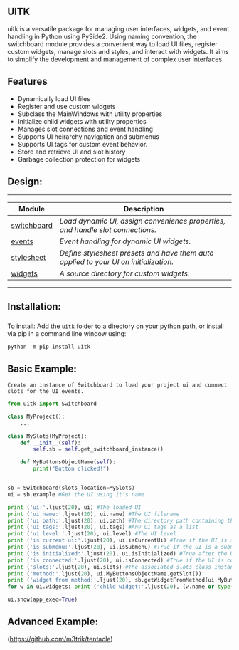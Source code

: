 ## UITK

<!-- short_description_start -->
uitk is a versatile package for managing user interfaces, widgets, and event handling in Python using PySide2. Using naming convention, the switchboard module provides a convenient way to load UI files, register custom widgets, manage slots and styles, and interact with widgets. It aims to simplify the development and management of complex user interfaces.
<!-- short_description_end -->

## Features

- Dynamically load UI files
- Register and use custom widgets
- Subclass the MainWindows with utility properties
- Initialize child widgets with utility properties
- Manages slot connections and event handling
- Supports UI heirarchy navigation and submenus
- Supports UI tags for custom event behavior.
- Store and retrieve UI and slot history
- Garbage collection protection for widgets

<!-- ![alt text](https://raw.githubusercontent.com/m3trik/tentacle/master/docs/toolkit_demo.gif) \*Example re-opening the last scene, renaming a material, and selecting geometry by that material. -->

## Design:
---
<!-- ## Structure: -->
<!-- ![alt text](https://raw.githubusercontent.com/m3trik/tentacle/master/docs/dependancy_graph.jpg) -->

Module | Description
------- | -------
[switchboard](https://github.com/m3trik/uitk/blob/main/uitk/switchboard.py) | *Load dynamic UI, assign convenience properties, and handle slot connections.*
[events](https://github.com/m3trik/uitk/blob/main/uitk/events.py) | *Event handling for dynamic UI widgets.*
[stylesheet](https://github.com/m3trik/tentacle/blob/main/uitk/stylesheet.py) | *Define stylesheet presets and have them auto applied to your UI on initialization.*
[widgets](https://github.com/m3trik/tentacle/blob/main/uitk/widgets) | *A source directory for custom widgets.*
---

## Installation:

#####

To install:
Add the `uitk` folder to a directory on your python path, or
install via pip in a command line window using:
```
python -m pip install uitk
```

## Basic Example:
	Create an instance of Switchboard to load your project ui and connect slots for the UI events.
```python
from uitk import Switchboard

class MyProject():
    ...

class MySlots(MyProject):
    def __init__(self):
        self.sb = self.get_switchboard_instance()

    def MyButtonsObjectName(self):
        print("Button clicked!")


sb = Switchboard(slots_location=MySlots)
ui = sb.example #Get the UI using it's name

print ('ui:'.ljust(20), ui) #The loaded UI
print ('ui name:'.ljust(20), ui.name) #The UI filename
print ('ui path:'.ljust(20), ui.path) #The directory path containing the UI file
print ('ui tags:'.ljust(20), ui.tags) #Any UI tags as a list
print ('ui level:'.ljust(20), ui.level) #The UI level
print ('is current ui:'.ljust(20), ui.isCurrentUi) #True if the UI is set as current
print ('is submenu:'.ljust(20), ui.isSubmenu) #True if the UI is a submenu
print ('is initialized:'.ljust(20), ui.isInitialized) #True after the UI is first shown
print ('is connected:'.ljust(20), ui.isConnected) #True if the UI is connected to its slots
print ('slots:'.ljust(20), ui.slots) #The associated slots class instance
print ('method:'.ljust(20), ui.MyButtonsObjectName.getSlot())
print ('widget from method:'.ljust(20), sb.getWidgetFromMethod(ui.MyButtonsObjectName.getSlot()))
for w in ui.widgets: print ('child widget:'.ljust(20), (w.name or type(w).__name__).ljust(20), w.prefix.ljust(20), w.type.ljust(15), w.derivedType.ljust(15), id(w)) #All the widgets of the UI

ui.show(app_exec=True)
```
## Advanced Example:

(https://github.com/m3trik/tentacle)